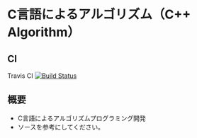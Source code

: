 # C言語によるアルゴリズム（C++ Algorithm）
## CI
Travis CI
[![Build Status](https://travis-ci.org/Win10TEC/C_Algorithm.svg?branch=master)](https://travis-ci.org/Win10TEC/C_Algorithm)

## 概要
* C言語によるアルゴリズムプログラミング開発
* ソースを参考にしてください。
